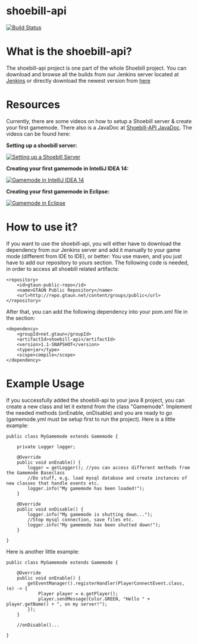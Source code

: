 # shoebill-api

[![Build Status](http://ci.gtaun.net/job/shoebill-api/badge/icon)](http://ci.gtaun.net/job/shoebill-api/)

# What is the shoebill-api?

The shoebill-api project is one part of the whole Shoebill project.
You can download and browse all the builds from our Jenkins server located at [Jenkins](http://ci.gtaun.net/)
or directly download the newest version from [here](http://ci.gtaun.net/job/shoebill-api/lastSuccessfulBuild/artifact/target/shoebill-api-1.1-SNAPSHOT.jar)

# Resources

Currently, there are some videos on how to setup a Shoebill server & create your first gamemode.
There also is a JavaDoc at [Shoebill-API JavaDoc](http://shoebill.github.io/apidoc/).
The videos can be found here:

**Setting up a shoebill server:**

[![Setting up a Shoebill Server](http://img.youtube.com/vi/FLlFeNXPPN8/0.jpg)](https://www.youtube.com/watch?v=FLlFeNXPPN8 "Setting up a Shoebill Server")

**Creating your first gamemode in IntelliJ IDEA 14:**

[![Gamemode in IntelliJ IDEA 14](http://img.youtube.com/vi/g2SOqax3Euw/0.jpg)](https://www.youtube.com/watch?v=g2SOqax3Euw "Gamemode in IntelliJ IDEA 14")

**Creating your first gamemode in Eclipse:**

[![Gamemode in Eclipse](http://img.youtube.com/vi/Bg0pNhY1vgE/0.jpg)](https://www.youtube.com/watch?v=Bg0pNhY1vgE "Gamemode in Eclipse")


# How to use it?

If you want to use the shoebill-api, you will either have to download the dependency from our Jenkins server and add it manually to your game mode (different from IDE to IDE), or better: You use maven, and you just have to add our repository to yours <repository> section. The following code is needed, in order to access all shoebill related artifacts:

    <repository>
        <id>gtaun-public-repo</id>
        <name>GTAUN Public Repository</name>
        <url>http://repo.gtaun.net/content/groups/public</url>
    </repository>

After that, you can add the following dependency into your pom.xml file in the <dependencies> section:

    <dependency>
        <groupId>net.gtaun</groupId>
        <artifactId>shoebill-api</artifactId>
        <version>1.1-SNAPSHOT</version>
        <type>jar</type>
        <scope>compile</scope>
    </dependency>

# Example Usage

If you successfully added the shoebill-api to your java 8 project, you can create a new class and let it extend from the class "Gamemode". Implement the needed methods (onEnable, onDisable) and you are ready to go (gamemode.yml must be setup first to run the project). Here is a little example:

    public class MyGamemode extends Gamemode {

        private Logger logger;

        @Override
        public void onEnable() {
            logger = getLogger(); //you can access different methods from the Gamemode Baseclass
            //Do stuff, e.g. load mysql database and create instances of new classes that handle events etc.
            logger.info("My gamemode has been loaded!");
        }

        @Override
        public void onDisable() {
            logger.info("My gamemode is shutting down...");
            //Stop mysql connection, save files etc.
            logger.info("My gamemode has been shutted down!");
        }

    }

Here is another little example:

    public class MyGamemode extends Gamemode {

        @Override
        public void onEnable() {
            getEventManager().registerHandler(PlayerConnectEvent.class, (e) -> {
                Player player = e.getPlayer();
                player.sendMessage(Color.GREEN, "Hello " + player.getName() + ", on my server!");
            });
        }

        //onDisable()...

    }
